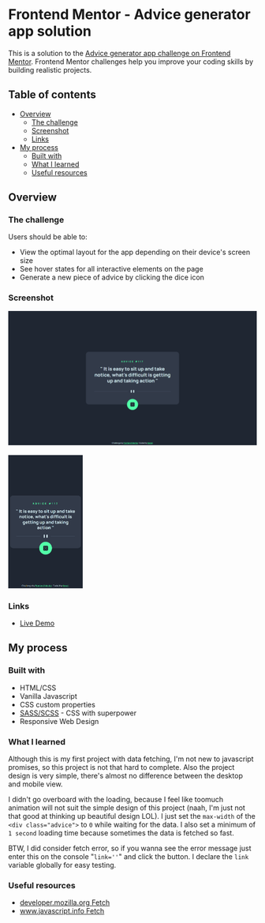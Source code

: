 # Frontend Mentor - Advice generator app solution

This is a solution to the [Advice generator app challenge on Frontend Mentor](https://www.frontendmentor.io/challenges/advice-generator-app-QdUG-13db). Frontend Mentor challenges help you improve your coding skills by building realistic projects.

## Table of contents

- [Overview](#overview)
  - [The challenge](#the-challenge)
  - [Screenshot](#screenshot)
  - [Links](#links)
- [My process](#my-process)
  - [Built with](#built-with)
  - [What I learned](#what-i-learned)
  - [Useful resources](#useful-resources)

## Overview

### The challenge

Users should be able to:

- View the optimal layout for the app depending on their device's screen size
- See hover states for all interactive elements on the page
- Generate a new piece of advice by clicking the dice icon

### Screenshot

![](./design/ssDesktop.png) <br/> <br/>
<img src="./design/ssMobile.png" style="width: 30%; height: auto">

### Links

- [Live Demo](https://njvs.github.io/Advice-generator-app/)

## My process

### Built with

- HTML/CSS
- Vanilla Javascript
- CSS custom properties
- [SASS/SCSS](https://sass-lang.com) - CSS with superpower
- Responsive Web Design

### What I learned

Although this is my first project with data fetching, I'm not new to javascript promises, so this project is not that hard to complete. Also the project design is very simple, there's almost no difference between the desktop and mobile view.

I didn't go overboard with the loading, because I feel like toomuch animation will not suit the simple design of this project (naah, I'm just not that good at thinking up beautiful design LOL). I just set the `max-width` of the `<div class="advice">` to `0` while waiting for the data. I also set a minimum of `1 second` loading time because sometimes the data is fetched so fast.

BTW, I did consider fetch error, so if you wanna see the error message just enter this on the console "`link=''`" and click the button. I declare the `link` variable globally for easy testing.

### Useful resources

- [developer.mozilla.org Fetch](https://developer.mozilla.org/en-US/docs/Web/API/Fetch_API/Using_Fetch)
- [www.javascript.info Fetch](https://javascript.info/fetch)